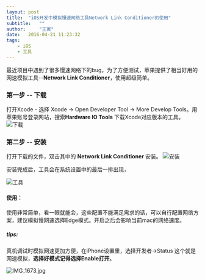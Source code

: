 ```yaml
---
layout: post
title:  "iOS开发中模拟慢速网络工具Network Link Conditioner的使用"
subtitle:   ""
author:     "王寅"
date:   2016-04-21 11:23:32
tags:
    - iOS
    - 工具
---
```

最近项目中遇到了很多慢速网络下的bug，为了方便测试，苹果提供了相当好用的网速模拟工具--**Network Link Conditioner**，使用超级简单。

### 第一步 -- 下载
  打开Xcode - 选择 Xcode -> Open Developer Tool -> More Develop Tools。用苹果账号登录网站，搜索**Hardware IO Tools** 下载Xcode对应版本的工具。
![下载](http://ofltthb7y.bkt.clouddn.com/blog1.png)



### 第二步 -- 安装 
打开下载的文件，双击其中的 **Network Link Conditioner** 安装。
![安装](http://ofltthb7y.bkt.clouddn.com/blog2.png)

安装完成后，工具会在系统设置中的最后一排出现，

![工具](http://ofltthb7y.bkt.clouddn.com/blog3.png)

#### 使用：
使用非常简单，看一眼就能会，这些配置不能满足需求的话，可以自行配置网络方案，建议模拟慢网速选择Edge模式。开启之后会影响当前mac的网络速度。

##### tips: 

真机调试时模拟网速更加方便，在iPhone设置里，选择开发者->Status 这个就是网速模拟，**选择好模式记得选择Enable打开**。


   
![IMG_1673.jpg](http://ofltthb7y.bkt.clouddn.com/blog4.jpg)
